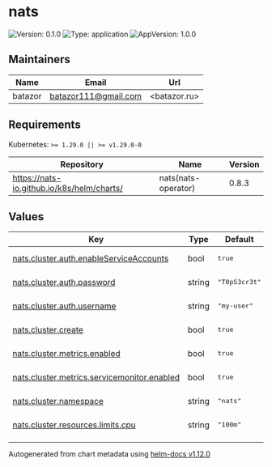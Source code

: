 # nats

![Version: 0.1.0](https://img.shields.io/badge/Version-0.1.0-informational?style=flat-square) ![Type: application](https://img.shields.io/badge/Type-application-informational?style=flat-square) ![AppVersion: 1.0.0](https://img.shields.io/badge/AppVersion-1.0.0-informational?style=flat-square)

## Maintainers

| Name | Email | Url |
| ---- | ------ | --- |
| batazor | <batazor111@gmail.com> | <batazor.ru> |

## Requirements

Kubernetes: `>= 1.29.0 || >= v1.29.0-0`

| Repository | Name | Version |
|------------|------|---------|
| https://nats-io.github.io/k8s/helm/charts/ | nats(nats-operator) | 0.8.3 |

## Values

<table height="400px" >
	<thead>
		<th>Key</th>
		<th>Type</th>
		<th>Default</th>
		<th>Description</th>
	</thead>
	<tbody>
		<tr>
			<td id="nats--cluster--auth--enableServiceAccounts"><a href="./values.yaml#L30">nats.cluster.auth.enableServiceAccounts</a></td>
			<td>
bool
</td>
			<td>
				<div style="max-width: 300px;">
<pre lang="json">
true
</pre>
</div>
			</td>
			<td></td>
		</tr>
		<tr>
			<td id="nats--cluster--auth--password"><a href="./values.yaml#L32">nats.cluster.auth.password</a></td>
			<td>
string
</td>
			<td>
				<div style="max-width: 300px;">
<pre lang="json">
"T0pS3cr3t"
</pre>
</div>
			</td>
			<td></td>
		</tr>
		<tr>
			<td id="nats--cluster--auth--username"><a href="./values.yaml#L31">nats.cluster.auth.username</a></td>
			<td>
string
</td>
			<td>
				<div style="max-width: 300px;">
<pre lang="json">
"my-user"
</pre>
</div>
			</td>
			<td></td>
		</tr>
		<tr>
			<td id="nats--cluster--create"><a href="./values.yaml#L17">nats.cluster.create</a></td>
			<td>
bool
</td>
			<td>
				<div style="max-width: 300px;">
<pre lang="json">
true
</pre>
</div>
			</td>
			<td></td>
		</tr>
		<tr>
			<td id="nats--cluster--metrics--enabled"><a href="./values.yaml#L35">nats.cluster.metrics.enabled</a></td>
			<td>
bool
</td>
			<td>
				<div style="max-width: 300px;">
<pre lang="json">
true
</pre>
</div>
			</td>
			<td></td>
		</tr>
		<tr>
			<td id="nats--cluster--metrics--servicemonitor--enabled"><a href="./values.yaml#L38">nats.cluster.metrics.servicemonitor.enabled</a></td>
			<td>
bool
</td>
			<td>
				<div style="max-width: 300px;">
<pre lang="json">
true
</pre>
</div>
			</td>
			<td></td>
		</tr>
		<tr>
			<td id="nats--cluster--namespace"><a href="./values.yaml#L19">nats.cluster.namespace</a></td>
			<td>
string
</td>
			<td>
				<div style="max-width: 300px;">
<pre lang="json">
"nats"
</pre>
</div>
			</td>
			<td></td>
		</tr>
		<tr>
			<td id="nats--cluster--resources--limits--cpu"><a href="./values.yaml#L23">nats.cluster.resources.limits.cpu</a></td>
			<td>
string
</td>
			<td>
				<div style="max-width: 300px;">
<pre lang="json">
"100m"
</pre>
</div>
			</td>
			<td></td>
		</tr>
		<tr>
			<td id="nats--cluster--resources--limits--memory"><a href="./values.yaml#L24">nats.cluster.resources.limits.memory</a></td>
			<td>
string
</td>
			<td>
				<div style="max-width: 300px;">
<pre lang="json">
"256Mi"
</pre>
</div>
			</td>
			<td></td>
		</tr>
		<tr>
			<td id="nats--cluster--resources--requests--cpu"><a href="./values.yaml#L26">nats.cluster.resources.requests.cpu</a></td>
			<td>
string
</td>
			<td>
				<div style="max-width: 300px;">
<pre lang="json">
"20m"
</pre>
</div>
			</td>
			<td></td>
		</tr>
		<tr>
			<td id="nats--cluster--resources--requests--memory"><a href="./values.yaml#L27">nats.cluster.resources.requests.memory</a></td>
			<td>
string
</td>
			<td>
				<div style="max-width: 300px;">
<pre lang="json">
"50Mi"
</pre>
</div>
			</td>
			<td></td>
		</tr>
		<tr>
			<td id="nats--enabled"><a href="./values.yaml#L6">nats.enabled</a></td>
			<td>
bool
</td>
			<td>
				<div style="max-width: 300px;">
<pre lang="json">
true
</pre>
</div>
			</td>
			<td></td>
		</tr>
		<tr>
			<td id="nats--resources--limits--cpu"><a href="./values.yaml#L10">nats.resources.limits.cpu</a></td>
			<td>
string
</td>
			<td>
				<div style="max-width: 300px;">
<pre lang="json">
"100m"
</pre>
</div>
			</td>
			<td></td>
		</tr>
		<tr>
			<td id="nats--resources--limits--memory"><a href="./values.yaml#L11">nats.resources.limits.memory</a></td>
			<td>
string
</td>
			<td>
				<div style="max-width: 300px;">
<pre lang="json">
"256Mi"
</pre>
</div>
			</td>
			<td></td>
		</tr>
		<tr>
			<td id="nats--resources--requests--cpu"><a href="./values.yaml#L13">nats.resources.requests.cpu</a></td>
			<td>
string
</td>
			<td>
				<div style="max-width: 300px;">
<pre lang="json">
"20m"
</pre>
</div>
			</td>
			<td></td>
		</tr>
		<tr>
			<td id="nats--resources--requests--memory"><a href="./values.yaml#L14">nats.resources.requests.memory</a></td>
			<td>
string
</td>
			<td>
				<div style="max-width: 300px;">
<pre lang="json">
"50Mi"
</pre>
</div>
			</td>
			<td></td>
		</tr>
	</tbody>
</table>

----------------------------------------------
Autogenerated from chart metadata using [helm-docs v1.12.0](https://github.com/norwoodj/helm-docs/releases/v1.12.0)
